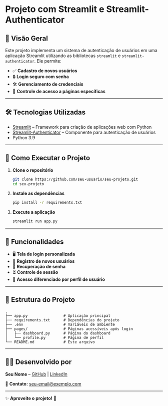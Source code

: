 # Projeto com Streamlit e Streamlit-Authenticator  

## 📌 Visão Geral  

Este projeto implementa um sistema de autenticação de usuários em uma aplicação Streamlit utilizando as bibliotecas `streamlit` e `streamlit-authenticator`. Ele permite:  

- ✅ **Cadastro de novos usuários**  
- 🔒 **Login seguro com senha**  
- 🛠️ **Gerenciamento de credenciais**  
- 🔑 **Controle de acesso a páginas específicas**  

---

## 🛠️ Tecnologias Utilizadas  

- [Streamlit](https://streamlit.io/) – Framework para criação de aplicações web com Python  
- [Streamlit-Authenticator](https://github.com/mkhorasani/Streamlit-Authenticator) – Componente para autenticação de usuários  
- Python 3.9  

---

## 🚀 Como Executar o Projeto  

1. **Clone o repositório**  
   ```bash  
   git clone https://github.com/seu-usuario/seu-projeto.git  
   cd seu-projeto  
   ```  

2. **Instale as dependências**  
   ```bash  
   pip install -r requirements.txt  
   ```  

3. **Execute a aplicação**  
   ```bash  
   streamlit run app.py  
   ```  

---


## 🎯 Funcionalidades  

- 🖥️ **Tela de login personalizada**  
- 📝 **Registro de novos usuários**  
- 🔄 **Recuperação de senha**  
- ⏳ **Controle de sessão**  
- 👥 **Acesso diferenciado por perfil de usuário**  

---

## 📂 Estrutura do Projeto  

```  
.  
├── app.py                # Aplicação principal  
├── requirements.txt      # Dependências do projeto  
├── .env                  # Variáveis de ambiente  
├── pages/                # Páginas acessíveis após login  
│   ├── dashboard.py      # Página do dashboard  
│   └── profile.py        # Página de perfil  
└── README.md             # Este arquivo  
```  

---

## 👨‍💻 **Desenvolvido por**  
**Seu Nome** – [GitHub](https://github.com/seu-usuario) | [LinkedIn](https://linkedin.com/in/seu-perfil)

📧 **Contato:** seu-email@exemplo.com  

---  

✨ **Aproveite o projeto!** 🚀